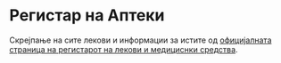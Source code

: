 # Регистар на Аптеки

Скрејпање на сите лекови и информации за истите од [официјалната страница на регистарот на лекови и медициснки средства](https://lekovi.zdravstvo.gov.mk/drugsregister/overview).
